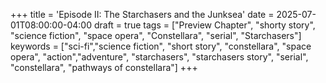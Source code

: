 +++
title = 'Episode II: The Starchasers and the Junksea'
date = 2025-07-01T08:00:00-04:00
draft = true
tags = ["Preview Chapter", "shorty story", "science fiction", "space opera", "Constellara", "serial", "Starchasers"]
keywords = ["sci-fi","science fiction", "short story", "constellara", "space opera", "action","adventure", "starchasers", "starchasers story", "serial", "constellara", "pathways of constellara"]
+++